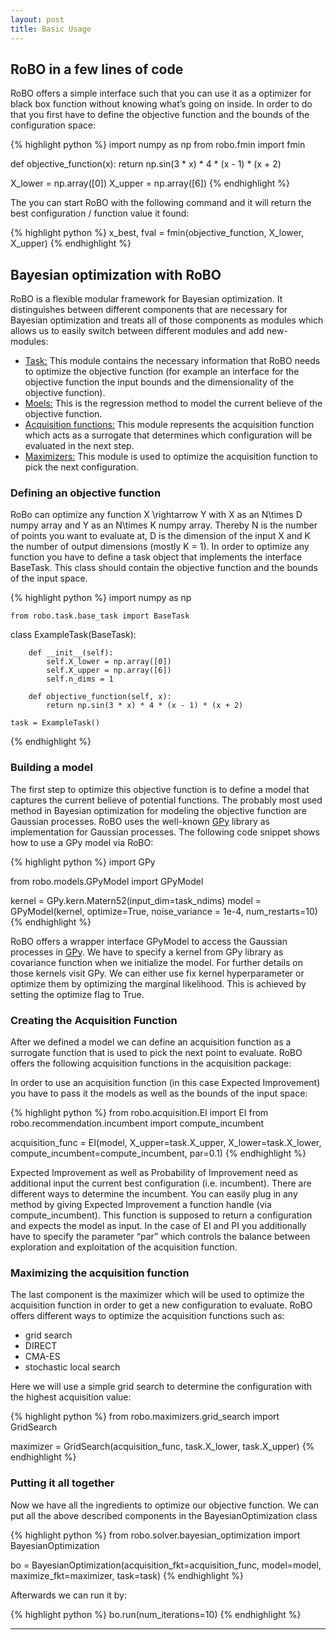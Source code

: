 ```yaml
---
layout: post
title: Basic Usage
---
```


## RoBO in a few lines of code

RoBO offers a simple interface such that you can use it as a optimizer for black box function without knowing what’s going on inside. In order to do that you first have to define the objective function and the bounds of the configuration space:

{% highlight python %}
import numpy as np
from robo.fmin import fmin

def objective_function(x):
    return  np.sin(3 * x) * 4 * (x - 1) * (x + 2)

X_lower = np.array([0])
X_upper = np.array([6])
{% endhighlight %}

The you can start RoBO with the following command and it will return the best configuration / function value it found:

{% highlight python %}
x_best, fval = fmin(objective_function, X_lower, X_upper)
{% endhighlight %}

## Bayesian optimization with RoBO

RoBO is a flexible modular framework for Bayesian optimization. It distinguishes between different components that are necessary for Bayesian optimization and treats all of those components as modules which allows us to easily switch between different modules and add new-modules:

- [Task:](http://robo-fork.readthedocs.io/en/latest/modules.html#task) This module contains the necessary information that RoBO needs to optimize the objective function (for example an interface for the objective function the input bounds and the dimensionality of the objective function).
- [Moels:](http://robo-fork.readthedocs.io/en/latest/modules.html#models) This is the regression method to model the current believe of the objective function.
- [Acquisition functions:](http://robo-fork.readthedocs.io/en/latest/modules.html#acquisitionfunctions) This module represents the acquisition function which acts as a surrogate that determines which configuration will be evaluated in the next step.
- [Maximizers:](http://robo-fork.readthedocs.io/en/latest/modules.html#maximizers) This module is used to optimize the acquisition function to pick the next configuration.

### Defining an objective function

RoBo can optimize any function X \rightarrow Y with X as an N\times D numpy array and Y as an N\times K numpy array. Thereby N is the number of points you want to evaluate at, D is the dimension of the input X and K the number of output dimensions (mostly K = 1). In order to optimize any function you have to define a task object that implements the interface BaseTask. This class should contain the objective function and the bounds of the input space.

{% highlight python %}
import numpy as np

    from robo.task.base_task import BaseTask

class ExampleTask(BaseTask):

        def __init__(self):
            self.X_lower = np.array([0])
            self.X_upper = np.array([6])
            self.n_dims = 1

        def objective_function(self, x):
            return np.sin(3 * x) * 4 * (x - 1) * (x + 2)

    task = ExampleTask()
{% endhighlight %}


### Building a model

The first step to optimize this objective function is to define a model that captures the current believe of potential functions. The probably most used method in Bayesian optimization for modeling the objective function are Gaussian processes. RoBO uses the well-known [GPy](http://sheffieldml.github.io/GPy/) library as implementation for Gaussian processes. The following code snippet shows how to use a GPy model via RoBO:

{% highlight python %}
import GPy

from robo.models.GPyModel import GPyModel

kernel = GPy.kern.Matern52(input_dim=task_ndims)
model = GPyModel(kernel, optimize=True, noise_variance = 1e-4, num_restarts=10)
{% endhighlight %}

RoBO offers a wrapper interface GPyModel to access the Gaussian processes in [GPy](http://sheffieldml.github.io/GPy/). We have to specify a kernel from GPy library as covariance function when we initialize the model. For further details on those kernels visit GPy. We can either use fix kernel hyperparameter or optimize them by optimizing the marginal likelihood. This is achieved by setting the optimize flag to True.

### Creating the Acquisition Function
After we defined a model we can define an acquisition function as a surrogate function that is used to pick the next point to evaluate. RoBO offers the following acquisition functions in the acquisition package:

In order to use an acquisition function (in this case Expected Improvement) you have to pass it the models as well as the bounds of the input space:

{% highlight python %}
from robo.acquisition.EI import EI
from robo.recommendation.incumbent import compute_incumbent

acquisition_func = EI(model, X_upper=task.X_upper, X_lower=task.X_lower, compute_incumbent=compute_incumbent, par=0.1)
{% endhighlight %}

Expected Improvement as well as Probability of Improvement need as additional input the current best configuration (i.e. incumbent). There are different ways to determine the incumbent. You can easily plug in any method by giving Expected Improvement a function handle (via compute_incumbent). This function is supposed to return a configuration and expects the model as input. In the case of EI and PI you additionally have to specify the parameter “par” which controls the balance between exploration and exploitation of the acquisition function.


### Maximizing the acquisition function

The last component is the maximizer which will be used to optimize the acquisition function in order to get a new configuration to evaluate. RoBO offers different ways to optimize the acquisition functions such as:

* grid search
* DIRECT
* CMA-ES
* stochastic local search

Here we will use a simple grid search to determine the configuration with the highest acquisition value:

{% highlight python %}
from robo.maximizers.grid_search import GridSearch

maximizer = GridSearch(acquisition_func, task.X_lower, task.X_upper)
{% endhighlight %}

### Putting it all together

Now we have all the ingredients to optimize our objective function. We can put all the above described components in the BayesianOptimization class

{% highlight python %}
from robo.solver.bayesian_optimization import BayesianOptimization

bo = BayesianOptimization(acquisition_fkt=acquisition_func,
                          model=model,
                          maximize_fkt=maximizer,
                          task=task)
{% endhighlight %}

Afterwards we can run it by:

{% highlight python %}
bo.run(num_iterations=10)
{% endhighlight %}

-----
